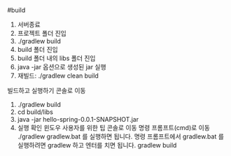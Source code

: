 #build

1. 서버종료
2. 프로젝트 폴더 진입
3. ./gradlew build
4. build 폴더 진입
5. build 폴더 내의 libs 폴더 진입
6. java -jar 옵션으로 생성된 jar 실행
7. 재빌드: ./gradlew clean build 

빌드하고 실행하기
콘솔로 이동
1. ./gradlew build
2. cd build/libs
3. java -jar hello-spring-0.0.1-SNAPSHOT.jar
4. 실행 확인
윈도우 사용자를 위한 팁
콘솔로 이동 명령 프롬프트(cmd)로 이동
./gradlew gradlew.bat 를 실행하면 됩니다.
명령 프롬프트에서 gradlew.bat 를 실행하려면 gradlew 하고 엔터를 치면 됩니다.
gradlew build